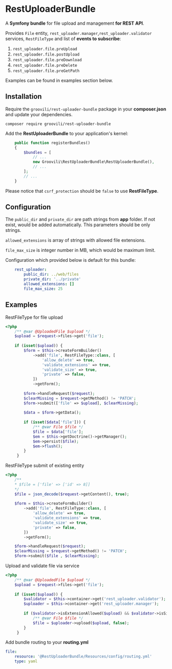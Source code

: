 # RestUploaderBundle
A **Symfony bundle** for file upload and management **for REST API**.

Provides `File` entity, `rest_uploader.manager`,`rest_uploader.validator` services, `RestFileType` and list of **events to subscribe**:
1. `rest_uploader.file.preUpload`
2. `rest_uploader.file.postUpload`
3. `rest_uploader.file.preDownload`
4. `rest_uploader.file.preDelete`
5. `rest_uploader.file.preGetPath`

Examples can be found in examples section below.

## Installation

Require the `groovili/rest-uploader-bundle` package in your **composer.json** and update your dependencies.

    composer require groovili/rest-uploader-bundle

Add the **RestUploaderBundle** to your application's kernel:

```php
    public function registerBundles()
    {
        $bundles = [
            // ...
            new Groovili\RestUploaderBundle\RestUploaderBundle(),
            // ...
        ];
        // ...
    }
```

Please notice that `csrf_protection` should be `false` to use **RestFileType**.

## Configuration

The `public_dir` and `private_dir` are path strings from **app** folder.
If not exist, would be added automatically. This parameters should be only strings.

`allowed_extensions` is array of strings with allowed file extensions.

`file_max_size` is integer number in MB, which would be maximum limit.

Configuration which provided below is default for this bundle:

```yaml
    rest_uploader:
        public_dir: ../web/files
        private_dir: '../private'
        allowed_extensions: []
        file_max_size: 25
```

## Examples

RestFileType for file upload 

```php
<?php
    /** @var @UploadedFile $upload */
    $upload = $request->files->get('file');
    
    if (isset($upload)) {
        $form = $this->createFormBuilder()
            ->add('file', RestFileType::class, [
                'allow_delete' => true,
                'validate_extensions' => true,
                'validate_size' => true,
                'private' => false,
            ])
            ->getForm();
    
        $form->handleRequest($request);
        $clearMissing = $request->getMethod() != 'PATCH';
        $form->submit(['file' => $upload], $clearMissing);
    
        $data = $form->getData();
    
        if (isset($data['file'])) {
            /** @var File $file */
            $file = $data['file'];
            $em = $this->getDoctrine()->getManager();
            $em->persist($file);
            $em->flush();
        }
     }
```

RestFileType submit of existing entity

```php
<?php
    /**
    * $file = ['file' => ['id' => 8]]
    */
    $file = json_decode($request->getContent(), true);
    
    $form = $this->createFormBuilder()
        ->add('file', RestFileType::class, [
            'allow_delete' => true,
            'validate_extensions' => true,
            'validate_size' => true,
            'private' => false,
        ])
        ->getForm();

    $form->handleRequest($request);
    $clearMissing = $request->getMethod() != 'PATCH';
    $form->submit($file , $clearMissing);
```

Upload and validate file via service

```php
<?php
    /** @var @UploadedFile $upload */
    $upload = $request->files->get('file');
    
    if (isset($upload)) {
        $validator = $this->container->get('rest_uploader.validator');
        $uploader = $this->container->get('rest_uploader.manager');
        
        if ($validator->isExtensionAllowed($upload) && $validator->isSizeValid($upload)){
            /** @var File $file */
            $file = $uploader->upload($upload, false);
        }
     }
```

Add bundle routing to your **routing.yml**

```yaml
file:
    resource: '@RestUploaderBundle/Resources/config/routing.yml'
    type: yaml
```